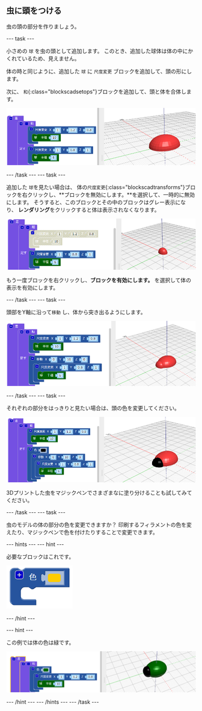 ## 虫に頭をつける

虫の頭の部分を作りましょう。

--- task ---

小さめの `球` を虫の頭として追加します。 このとき、追加した球体は体の中にかくれているため、見えません。

体の時と同じように、追加した `球` に `尺度変更` ブロックを追加して、頭の形にします。

次に、 `和`{:class="blockscadsetops"}ブロックを追加して、頭と体を合体します。

![スクリーンショット](images/bug-head-hidden.png)

--- /task --- --- task ---

追加した `球`を見たい場合は、 体の`尺度変更`{:class="blockscadtransforms"}ブロックを右クリックし、**ブロックを無効にします。**を選択して、一時的に無効にします。 そうすると、このブロックとその中のブロックはグレー表示になり、 **レンダリング**をクリックすると体は表示されなくなります。

![スクリーンショット](images/bug-disable.png)

もう一度ブロックを右クリックし、**ブロックを有効にします。** を選択して体の表示を有効にします。

--- /task --- --- task ---

頭部をY軸に沿って`移動` し、体から突き出るようにします。

  ![スクリーンショット](images/bug-head.png)

--- /task --- --- task ---

それぞれの部分をはっきりと見たい場合は、頭の色を変更してください。

![スクリーンショット](images/bug-head-black.png)

3Dプリントした虫をマジックペンでさまざまなに塗り分けることも試してみてください。

--- /task --- --- task ---

虫のモデルの体の部分の色を変更できますか？ 印刷するフィラメントの色を変えたり、マジックペンで色を付けたりすることで変更できます。

--- hints --- --- hint ---

必要なブロックはこれです。

![スクリーンショット](images/bug-colour-block.png)

--- /hint ---

--- hint ---

この例では体の色は緑です。

![スクリーンショット](images/bug-body-colour.png)

--- /hint --- --- /hints --- --- /task ---




  
